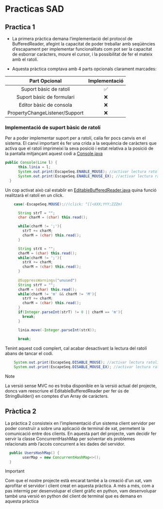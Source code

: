 # Practicas SAD

## Practica 1

- La primera pràctica demana l’implementació del protocol de BufferedReader, afegint la capacitat de poder treballar amb seqüències d’escapament per implementar funcionalitats com pot ser la capacitat de esborrar caràcters, moure el cursor, i la possibilitat de fer el mateix amb el ratolí.

- Aquesta pràctica comptava amb 4 parts opcionals clarament marcades:

| **Part Opcional**                       | **Implementació** | 
|:---------------------------------------:|:---------:|
| Suport bàsic de ratolí                  | ✅       |
| Suport bàsic de formulari               | ❌       |
| Editor bàsic de consola                 | ❌       |
| PropertyChangeListener/Support          | ❌       |

### Implementació de suport bàsic de ratolí

  Per a poder implementar suport per a ratolí, calia fer pocs canvis en el sistema. El canvi important és fer una crida a la sequència de caràcters que activa que el ratolí imprimeixi la seva posició i estat relativa a la posició de la pantalla
  mitjançant aquest codi a [Console.java](src/EditableBufferedReader/Console.java)
  ```java
  public Console(Line l) {
        this.linia = l;
        System.out.print(EscapeSeq.ENABLE_MOUSE); //activar lectura ratolí
        System.out.print(EscapeSeq.ENABLE_MOUSE_EX); //activar lectura ratolí extensa (click: ^[[<XXX;YYY;ZZZm )
    }
  ```
Un cop activat això cal establir en [EditableBufferedReader.java](src/EditableBufferedReader/EditableBufferedReader.java) quina funció realitzarà el ratolí en un click.
```java
    case(-EscapeSeq.MOUSE)://(click: ^[[<XXX;YYY;ZZZm)

      String strT = "";
      char charM = (char) this.read();

      while(charM != ';'){
        strT += charM;
        charM = (char) this.read();
      }  

      String strX = "";
      charM = (char) this.read();
      while(charM != ';'){
        strX += charM;
        charM = (char) this.read();
      }
      
      @SuppressWarnings("unused") 
      String strY = "";
      charM = (char) this.read();
      while(charM != 'm' && charM != 'M'){
        strY += charM;
        charM = (char) this.read();
      }
      if(Integer.parseInt(strT) != 0 || charM == 'm'){
        break;
      }

      linia.move(-Integer.parseInt(strX));
      
      break;
```
Tenint aquest codi complert, cal acabar desactivant la lectura del ratolí abans de tancar el codi. 
```java
    System.out.print(EscapeSeq.DISABLE_MOUSE); //activar lectura ratolí
    System.out.print(EscapeSeq.DISABLE_MOUSE_EX); //activar lectura ratolí extensa (click: ^[[<XXX;YYY;ZZZm )
```

> [!NOTE]
> La versió sense MVC no es troba disponible en la versió actual del projecte, doncs vam reescriure el EditableBufferedReader per fer ús de StringBuilder() en comptes d'un Array de caràcters.

## Pràctica 2

La pràctica 2 consisteix en l’implementació d’un sistema client servidor per poder construïr a sobre una aplicació de terminal de xat, permetent la comunicació entre dos clients. En aquesta part del projecte, vam decidir fer servir la classe ConcurrentHashMap per solventar els problemes relacionats amb l’accés concurrent a les dades del servidor.

```java
  public UsersHashMap() {
        userMap = new ConcurrentHashMap<>();
  }
```


> [!IMPORTANT]
> Com que el nostre projecte està encarat també a la creació d'un xat, vam aprofitar el servidor i client creat en aquesta pràctica.
> A més a més, com a pas intermig per desenvolupar el client gràfic en python, vam desenvolupar també una versió en python del client de terminal
> que es demana en aquesta pràctica
